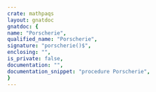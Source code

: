 ```yaml
---
crate: mathpaqs
layout: gnatdoc
gnatdoc: {
name: "Porscherie",
qualified_name: "Porscherie",
signature: "porscherie()$",
enclosing: "",
is_private: false,
documentation: "",
documentation_snippet: "procedure Porscherie",
}
---
```

